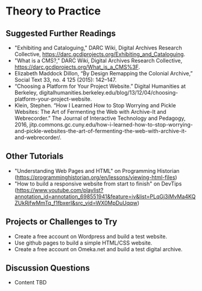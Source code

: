 # Theory to Practice

## Suggested Further Readings

- "Exhibiting and Cataloguing," DARC Wiki, Digital Archives Research Collective, https://darc.gcdiprojects.org/Exhibiting_and_Cataloguing.
- "What is a CMS?," DARC Wiki, Digital Archives Research Collective, https://darc.gcdiprojects.org/What_is_a_CMS%3F. 
- Elizabeth Maddock Dillon, “By Design Remapping the Colonial Archive,” Social Text 33, no. 4 125 (2015): 142–147.
- “Choosing a Platform for Your Project Website.” Digital Humanities at Berkeley, digitalhumanities.berkeley.edu/blog/13/12/04/choosing-platform-your-project-website.
- Klein, Stephen. “How I Learned How to Stop Worrying and Pickle Websites: The Art of Fermenting the Web with Archive-It and Webrecorder.” The Journal of Interactive Technology and Pedagogy, 2016, jitp.commons.gc.cuny.edu/how-i-learned-how-to-stop-worrying-and-pickle-websites-the-art-of-fermenting-the-web-with-archive-it-and-webrecorder/.

## Other Tutorials

- "Understanding Web Pages and HTML" on Programming Historian (https://programminghistorian.org/en/lessons/viewing-html-files)
- "How to build a responsive website from start to finish" on DevTips (https://www.youtube.com/playlist?annotation_id=annotation_698551941&feature=iv&list=PLqGj3iMvMa4KQZUkRjfwMmTq_f1fbxerI&src_vid=WX0MpDuUqqw)

## Projects or Challenges to Try

- Create a free account on Wordpress and build a test website. 
- Use github pages to build a simple HTML/CSS website.
- Create a free account on Omeka.net and build a test digital archive.

## Discussion Questions

- Content TBD